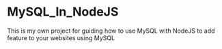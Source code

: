 # MySQL_In_NodeJS
This is my own project for guiding how to use MySQL with NodeJS to add feature to your websites using MySQL
